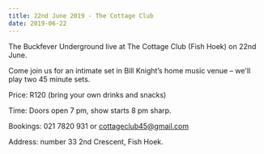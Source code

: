 ```yaml
---
title: 22nd June 2019 - The Cottage Club
date: 2019-06-22
---
```


The Buckfever Underground live at The Cottage Club (Fish Hoek) on 22nd June.

Come join us for an intimate set in Bill Knight’s home music venue – we'll play two 45 minute sets.

Price: R120 (bring your own drinks and snacks)

Time: Doors open 7 pm, show starts 8 pm sharp.

Bookings: 021 7820 931 or <cottageclub45@gmail.com>

Address: number 33 2nd Crescent, Fish Hoek.
